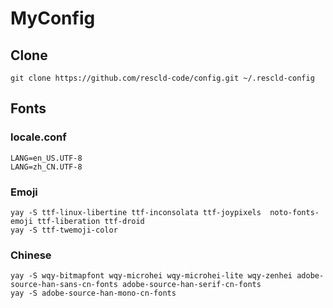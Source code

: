 # MyConfig

## Clone

```
git clone https://github.com/rescld-code/config.git ~/.rescld-config
```

## Fonts

### locale.conf
```Linux
LANG=en_US.UTF-8
LANG=zh_CN.UTF-8
```

### Emoji
```Linux
yay -S ttf-linux-libertine ttf-inconsolata ttf-joypixels  noto-fonts-emoji ttf-liberation ttf-droid
yay -S ttf-twemoji-color
```

### Chinese
```Linux
yay -S wqy-bitmapfont wqy-microhei wqy-microhei-lite wqy-zenhei adobe-source-han-sans-cn-fonts adobe-source-han-serif-cn-fonts
yay -S adobe-source-han-mono-cn-fonts 
```
